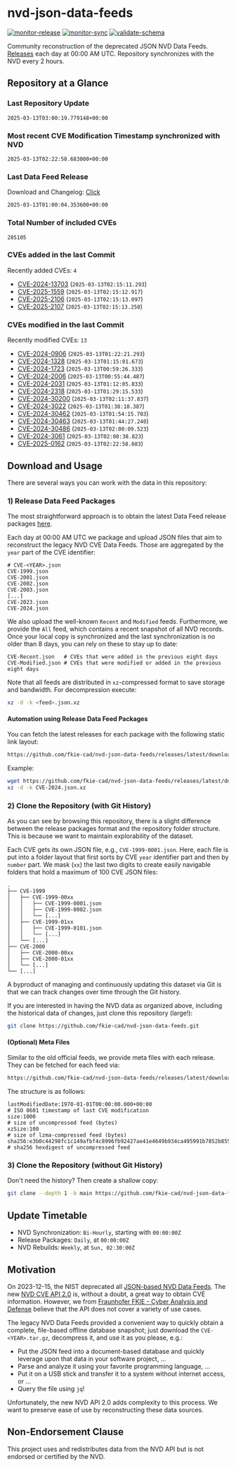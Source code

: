 # nvd-json-data-feeds

[![monitor-release](https://github.com/fkie-cad/nvd-json-data-feeds/actions/workflows/monitor_release.yml/badge.svg)](https://github.com/fkie-cad/nvd-json-data-feeds/actions/workflows/monitor_release.yml)
[![monitor-sync](https://github.com/fkie-cad/nvd-json-data-feeds/actions/workflows/monitor_sync.yml/badge.svg)](https://github.com/fkie-cad/nvd-json-data-feeds/actions/workflows/monitor_sync.yml)
[![validate-schema](https://github.com/fkie-cad/nvd-json-data-feeds/actions/workflows/validate_schema.yml/badge.svg)](https://github.com/fkie-cad/nvd-json-data-feeds/actions/workflows/validate_schema.yml)

Community reconstruction of the deprecated JSON NVD Data Feeds.
[Releases](https://github.com/fkie-cad/nvd-json-data-feeds/releases/latest) each day at 00:00 AM UTC.
Repository synchronizes with the NVD every 2 hours.

## Repository at a Glance

### Last Repository Update

```plain
2025-03-13T03:00:19.779148+00:00
```

### Most recent CVE Modification Timestamp synchronized with NVD

```plain
2025-03-13T02:22:58.683000+00:00
```

### Last Data Feed Release

Download and Changelog: [Click](https://github.com/fkie-cad/nvd-json-data-feeds/releases/latest)

```plain
2025-03-13T01:00:04.353600+00:00
```

### Total Number of included CVEs

```plain
285105
```

### CVEs added in the last Commit

Recently added CVEs: `4`

- [CVE-2024-13703](CVE-2024/CVE-2024-137xx/CVE-2024-13703.json) (`2025-03-13T02:15:11.293`)
- [CVE-2025-1559](CVE-2025/CVE-2025-15xx/CVE-2025-1559.json) (`2025-03-13T02:15:12.917`)
- [CVE-2025-2106](CVE-2025/CVE-2025-21xx/CVE-2025-2106.json) (`2025-03-13T02:15:13.097`)
- [CVE-2025-2107](CVE-2025/CVE-2025-21xx/CVE-2025-2107.json) (`2025-03-13T02:15:13.250`)


### CVEs modified in the last Commit

Recently modified CVEs: `13`

- [CVE-2024-0906](CVE-2024/CVE-2024-09xx/CVE-2024-0906.json) (`2025-03-13T01:22:21.293`)
- [CVE-2024-1328](CVE-2024/CVE-2024-13xx/CVE-2024-1328.json) (`2025-03-13T01:15:01.673`)
- [CVE-2024-1723](CVE-2024/CVE-2024-17xx/CVE-2024-1723.json) (`2025-03-13T00:59:26.333`)
- [CVE-2024-2006](CVE-2024/CVE-2024-20xx/CVE-2024-2006.json) (`2025-03-13T00:55:44.487`)
- [CVE-2024-2031](CVE-2024/CVE-2024-20xx/CVE-2024-2031.json) (`2025-03-13T01:12:05.833`)
- [CVE-2024-2318](CVE-2024/CVE-2024-23xx/CVE-2024-2318.json) (`2025-03-13T01:29:15.533`)
- [CVE-2024-30200](CVE-2024/CVE-2024-302xx/CVE-2024-30200.json) (`2025-03-13T02:11:37.837`)
- [CVE-2024-3022](CVE-2024/CVE-2024-30xx/CVE-2024-3022.json) (`2025-03-13T01:38:18.387`)
- [CVE-2024-30462](CVE-2024/CVE-2024-304xx/CVE-2024-30462.json) (`2025-03-13T01:54:15.703`)
- [CVE-2024-30463](CVE-2024/CVE-2024-304xx/CVE-2024-30463.json) (`2025-03-13T01:44:27.240`)
- [CVE-2024-30486](CVE-2024/CVE-2024-304xx/CVE-2024-30486.json) (`2025-03-13T02:00:09.523`)
- [CVE-2024-3061](CVE-2024/CVE-2024-30xx/CVE-2024-3061.json) (`2025-03-13T02:08:38.823`)
- [CVE-2025-0162](CVE-2025/CVE-2025-01xx/CVE-2025-0162.json) (`2025-03-13T02:22:58.683`)


## Download and Usage

There are several ways you can work with the data in this repository:

### 1) Release Data Feed Packages

The most straightforward approach is to obtain the latest Data Feed release packages [here](https://github.com/fkie-cad/nvd-json-data-feeds/releases/latest).

Each day at 00:00 AM UTC we package and upload JSON files that aim to reconstruct the legacy NVD CVE Data Feeds.
Those are aggregated by the `year` part of the CVE identifier:

```
# CVE-<YEAR>.json
CVE-1999.json
CVE-2001.json
CVE-2002.json
CVE-2003.json
[...]
CVE-2023.json
CVE-2024.json
```

We also upload the well-known `Recent` and `Modified` feeds.
Furthermore, we provide the `All` feed, which contains a recent snapshot of all NVD records.
Once your local copy is synchronized and the last synchronization is no older than 8 days, you can rely on these to stay up to date:

```plain
CVE-Recent.json   # CVEs that were added in the previous eight days
CVE-Modified.json # CVEs that were modified or added in the previous eight days
```

Note that all feeds are distributed in `xz`-compressed format to save storage and bandwidth.
For decompression execute:

```sh
xz -d -k <feed>.json.xz
```

#### Automation using Release Data Feed Packages

You can fetch the latest releases for each package with the following static link layout:

```sh
https://github.com/fkie-cad/nvd-json-data-feeds/releases/latest/download/CVE-<YEAR>.json.xz
```

Example:

```sh
wget https://github.com/fkie-cad/nvd-json-data-feeds/releases/latest/download/CVE-2024.json.xz
xz -d -k CVE-2024.json.xz
```

### 2) Clone the Repository (with Git History)

As you can see by browsing this repository, there is a slight difference between the release packages format and the repository folder structure.
This is because we want to maintain explorability of the dataset.

Each CVE gets its own JSON file, e.g., `CVE-1999-0001.json`.
Here, each file is put into a folder layout that first sorts by CVE `year` identifier part and then by `number` part.
We mask (`xx`) the last two digits to create easily navigable folders that hold a maximum of 100 CVE JSON files:

```plain
.
├── CVE-1999
│   ├── CVE-1999-00xx
│   │   ├── CVE-1999-0001.json
│   │   ├── CVE-1999-0002.json
│   │   └── [...]
│   ├── CVE-1999-01xx
│   │   ├── CVE-1999-0101.json
│   │   └── [...]
│   └── [...]
├── CVE-2000
│   ├── CVE-2000-00xx
│   ├── CVE-2000-01xx
│   └── [...]
└── [...]
```

A byproduct of managing and continuously updating this dataset via Git is that we can track changes over time through the Git history.

If you are interested in having the NVD data as organized above, including the historical data of changes, just clone this repository (large!):

```sh
git clone https://github.com/fkie-cad/nvd-json-data-feeds.git
```

#### (Optional) Meta Files

Similar to the old official feeds, we provide meta files with each release. They can be fetched for each feed via:

```sh
https://github.com/fkie-cad/nvd-json-data-feeds/releases/latest/download/CVE-<YEAR>.meta
```

The structure is as follows:

```plain
lastModifiedDate:1970-01-01T00:00:00.000+00:00                          # ISO 8601 timestamp of last CVE modification
size:1000                                                               # size of uncompressed feed (bytes)
xzSize:100                                                              # size of lzma-compressed feed (bytes)
sha256:e3b0c44298fc1c149afbf4c8996fb92427ae41e4649b934ca495991b7852b855 # sha256 hexdigest of uncompressed feed
```

### 3) Clone the Repository (without Git History)

Don't need the history? Then create a shallow copy:

```sh
git clone --depth 1 -b main https://github.com/fkie-cad/nvd-json-data-feeds.git
```


## Update Timetable

* NVD Synchronization: `Bi-Hourly`, starting with `00:00:00Z`
* Release Packages: `Daily`, at `00:00:00Z`
* NVD Rebuilds: `Weekly`, at `Sun, 02:30:00Z`


## Motivation

On 2023-12-15, the NIST deprecated all [JSON-based NVD Data Feeds](https://nvd.nist.gov/vuln/data-feeds#divRetirementBanner-1).
The new [NVD CVE API 2.0](https://nvd.nist.gov/developers/vulnerabilities) is, without a doubt, a great way to obtain CVE information.
However, we from [Fraunhofer FKIE - Cyber Analysis and Defense](https://www.fkie.fraunhofer.de/en/departments/cad.html) believe that the API does not cover a variety of use cases.

The legacy NVD Data Feeds provided a convenient way to quickly obtain a complete, file-based offline database snapshot; just download the `CVE-<YEAR>.tar.gz`, decompress it, and use it as you please, e.g.:

- Put the JSON feed into a document-based database and quickly leverage upon that data in your software project, ...
- Parse and analyze it using your favorite programming language, ...
- Put it on a USB stick and transfer it to a system without internet access, or ...
- Query the file using `jq`!

Unfortunately, the new NVD API 2.0 adds complexity to this process.
We want to preserve ease of use by reconstructing these data sources.

## Non-Endorsement Clause

This project uses and redistributes data from the NVD API but is not endorsed or certified by the NVD.